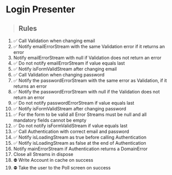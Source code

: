 # Login Presenter

> ## Rules
1. ✅ Call Validation when changing email
2. ✅ Notify emailErrorStream with the same Validation error if it returns an error
3. Notify emailErrorStream with null if Validation does not return an error
4. ✅ Do not notify emailErrorStream if value equals last
5. ✅ Notify isFormValidStream after changing email
6. ✅ Call Validation when changing password
7. ✅ Notify the passwordErrorStream with the same error as Validation, if it returns an error
8. ✅ Notify the passwordErrorStream with null if the Validation does not return an error
9. ✅ Do not notify passwordErrorStream if value equals last
10. ✅ Notify isFormValidStream after changing password
11. ✅ For the form to be valid all Error Streams must be null and all mandatory fields cannot be empty
12. ✅ Do not notify isFormValidStream if value equals last
13. ✅ Call Authentication with correct email and password
14. ✅ Notify isLoadingStream as true before calling Authentication
15. ✅ Notify isLoadingStream as false at the end of Authentication
16. Notify mainErrorStream if Authentication returns a DomainError
17. Close all Streams in dispose
18. ⛔️ Write Account in cache on success
19. ⛔️ Take the user to the Poll screen on success